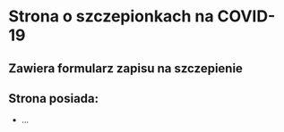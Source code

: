 # Strona o szczepionkach na COVID-19

## Zawiera formularz zapisu na szczepienie

## Strona posiada:

- ...
